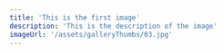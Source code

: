 ```yaml
---
title: 'This is the first image'
description: 'This is the description of the image'
imageUrl: '/assets/galleryThumbs/03.jpg'
---
```

